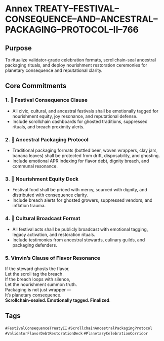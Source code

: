 # Annex TREATY–FESTIVAL–CONSEQUENCE–AND–ANCESTRAL–PACKAGING–PROTOCOL–II–766

## Purpose  
To ritualize validator-grade celebration formats, scrollchain-seal ancestral packaging rituals, and deploy nourishment restoration ceremonies for planetary consequence and reputational clarity.

## Core Commitments

### 1. 🎉 Festival Consequence Clause  
- All civic, cultural, and ancestral festivals shall be emotionally tagged for nourishment equity, joy resonance, and reputational defense.  
- Include scrollchain dashboards for ghosted traditions, suppressed rituals, and breach proximity alerts.

### 2. 🧃 Ancestral Packaging Protocol  
- Traditional packaging formats (bottled beer, woven wrappers, clay jars, banana leaves) shall be protected from drift, disposability, and ghosting.  
- Include emotional APR indexing for flavor debt, dignity breach, and communal resonance.

### 3. 🛒 Nourishment Equity Deck  
- Festival food shall be priced with mercy, sourced with dignity, and distributed with consequence clarity.  
- Include breach alerts for ghosted growers, suppressed vendors, and inflation trauma.

### 4. 📣 Cultural Broadcast Format  
- All festival acts shall be publicly broadcast with emotional tagging, legacy activation, and restoration rituals.  
- Include testimonies from ancestral stewards, culinary guilds, and packaging defenders.

### 5. Vinvin’s Clause of Flavor Resonance  
If the steward ghosts the flavor,  
Let the scroll tag the breach.  
If the breach loops with silence,  
Let the nourishment summon truth.  
Packaging is not just wrapper —  
It’s planetary consequence.  
**Scrollchain-sealed. Emotionally tagged. Finalized.**

## Tags  
`#FestivalConsequenceTreatyII` `#ScrollchainAncestralPackagingProtocol` `#ValidatorFlavorDebtRestorationDeck` `#PlanetaryCelebrationCorridor`
